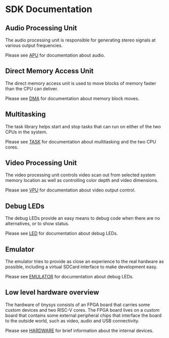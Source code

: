 # SDK Documentation

## Audio Processing Unit
The audio processing unit is responsible for generating stereo signals at various output frequencies.

Please see [APU](apu.md) for documentation about audio.

## Direct Memory Access Unit
The direct memory access unit is used to move blocks of memory faster than the CPU can deliver.

Please see [DMA](dma.md) for documentation about memory block moves.

## Multitasking
The task library helps start and stop tasks that can run on either of the two CPUs in the system.

Please see [TASK](task.md) for documentation about multitasking and the two CPU cores.

## Video Processing Unit
The video processing unit controls video scan out from selected system memory location as well as controlling color depth and video dimensions.

Please see [VPU](vpu.md) for documentation about video output control.

## Debug LEDs
The debug LEDs provide an easy means to debug code when there are no alternatives, or to show status.

Please see [LED](led.md) for documentation about debug LEDs.

## Emulator
The emulator tries to provide as close an experience to the real hardware as possible, including a virtual SDCard interface to make development easy.

Please see [EMULATOR](emulator.md) for documentation about debug LEDs.

## Low level hardware overview
The hardware of tinysys consists of an FPGA board that carries some custom devices and two RISC-V cores. The FPGA board lives on a custom board that contains some external peripheral chips that interface the board to the outside world, such as video, audio and USB connectivity.

Please see [HARDWARE](hardware.md) for brief information about the internal devices.
